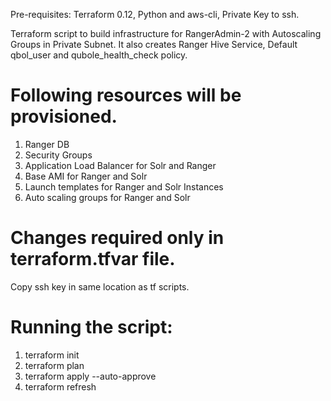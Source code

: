 Pre-requisites: Terraform 0.12, Python and aws-cli, Private Key to ssh.

Terraform script to build infrastructure for RangerAdmin-2 with Autoscaling Groups in Private Subnet.
It also creates Ranger Hive Service, Default qbol_user and qubole_health_check policy.

# Following resources will be provisioned.
1. Ranger DB
2. Security Groups
3. Application Load Balancer for Solr and Ranger
4. Base AMI for Ranger and Solr
5. Launch templates for Ranger and Solr Instances
6. Auto scaling groups for Ranger and Solr

# Changes required only in terraform.tfvar file.
Copy ssh key in same location as tf scripts.
# Running the script: 
1. terraform init
2. terraform plan
3. terraform apply --auto-approve
4. terraform refresh
 

